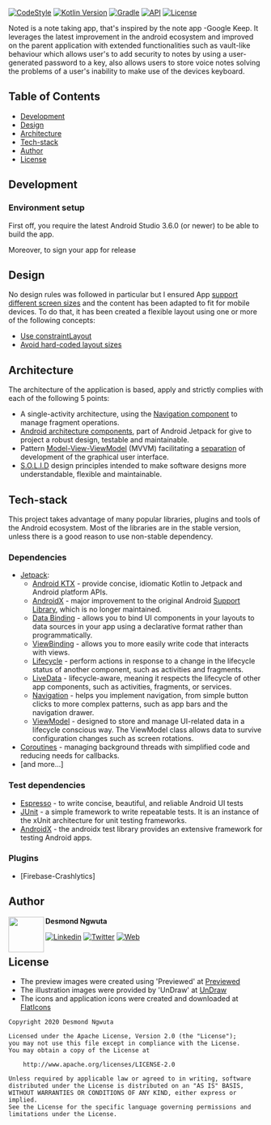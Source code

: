 [![CodeStyle](https://img.shields.io/badge/code%20style-%E2%9D%A4-FF4081.svg)](https://ktlint.github.io/)
[![Kotlin Version](https://img.shields.io/badge/kotlin-1.4.10-blue.svg)](http://kotlinlang.org/)
[![Gradle](https://lv.binarybabel.org/catalog-api/gradle/latest.svg)](https://lv.binarybabel.org/catalog/gradle/latest)
[![API](https://img.shields.io/badge/API-21%2B-blue.svg?style=flat)](https://android-arsenal.com/api?level=21)
[![License](https://img.shields.io/badge/License-Apache%202.0-lightgrey.svg)](http://www.apache.org/licenses/LICENSE-2.0)

 Noted is a note taking app, that's inspired by the note app -Google Keep. It leverages the latest improvement in the android ecosystem and improved on the parent application
 with extended functionalities such as vault-like behaviour which allows user's to add security to notes by using a user-generated password to a key, also
 allows users to store voice notes solving the problems of a user's inability to make use of the devices keyboard.

 ## Table of Contents

-   [Development](https://github.com/chydee/Noted#development)
-   [Design](https://github.com/chydee/Noted#design)
-   [Architecture](https://github.com/chydee/Noted#architecture)
-   [Tech-stack](https://github.com/chydee/Noted#tech-stack)
-   [Author](https://github.com/chydee/Noted#author)
-   [License](https://github.com/chydee/Noted#license)

 ## Development

 ### Environment setup

 First off, you require the latest Android Studio 3.6.0 (or newer) to be able to build the app.

 Moreover, to sign your app for release


 ## Design

 No design rules was followed in particular but I ensured App [support different screen sizes](https://developer.android.com/training/multiscreen/screensizes) and the content has been adapted to fit for mobile devices. To do that, it has been created a flexible layout using one or more of the following concepts:

 -   [Use constraintLayout](https://developer.android.com/training/multiscreen/screensizes#ConstraintLayout)
 -   [Avoid hard-coded layout sizes](https://developer.android.com/training/multiscreen/screensizes#TaskUseWrapMatchPar)

 ## Architecture

 The architecture of the application is based, apply and strictly complies with each of the following 5 points:

 -   A single-activity architecture, using the [Navigation component](https://developer.android.com/guide/navigation/navigation-getting-started) to manage fragment operations.
 -   [Android architecture components](https://developer.android.com/topic/libraries/architecture/), part of Android Jetpack for give to project a robust design, testable and maintainable.
 -   Pattern [Model-View-ViewModel](https://en.wikipedia.org/wiki/Model%E2%80%93view%E2%80%93viewmodel) (MVVM) facilitating a [separation](https://en.wikipedia.org/wiki/Separation_of_concerns) of development of the graphical user interface.
 -   [S.O.L.I.D](https://en.wikipedia.org/wiki/SOLID) design principles intended to make software designs more understandable, flexible and maintainable.

 ## Tech-stack

 This project takes advantage of many popular libraries, plugins and tools of the Android ecosystem. Most of the libraries are in the stable version, unless there is a good reason to use non-stable dependency.

 ### Dependencies

 -   [Jetpack](https://developer.android.com/jetpack):
     -   [Android KTX](https://developer.android.com/kotlin/ktx.html) - provide concise, idiomatic Kotlin to Jetpack and Android platform APIs.
     -   [AndroidX](https://developer.android.com/jetpack/androidx) - major improvement to the original Android [Support Library](https://developer.android.com/topic/libraries/support-library/index), which is no longer maintained.
     -   [Data Binding](https://developer.android.com/topic/libraries/data-binding/) - allows you to bind UI components in your layouts to data sources in your app using a declarative format rather than programmatically.
     -   [ViewBinding](https://developer.android.com/topic/libraries/view-binding) - allows you to more easily write code that interacts with views.
     -   [Lifecycle](https://developer.android.com/topic/libraries/architecture/lifecycle) - perform actions in response to a change in the lifecycle status of another component, such as activities and fragments.
     -   [LiveData](https://developer.android.com/topic/libraries/architecture/livedata) - lifecycle-aware, meaning it respects the lifecycle of other app components, such as activities, fragments, or services.
     -   [Navigation](https://developer.android.com/guide/navigation/) - helps you implement navigation, from simple button clicks to more complex patterns, such as app bars and the navigation drawer.
     -   [ViewModel](https://developer.android.com/topic/libraries/architecture/viewmodel) - designed to store and manage UI-related data in a lifecycle conscious way. The ViewModel class allows data to survive configuration changes such as screen rotations.
 -   [Coroutines](https://kotlinlang.org/docs/reference/coroutines-overview.html) - managing background threads with simplified code and reducing needs for callbacks.
 -   [and more...]

 ### Test dependencies
 -   [Espresso](https://developer.android.com/training/testing/espresso) - to write concise, beautiful, and reliable Android UI tests
 -   [JUnit](https://github.com/junit-team/junit4) - a simple framework to write repeatable tests. It is an instance of the xUnit architecture for unit testing frameworks.
 -   [AndroidX](https://github.com/android/android-test) - the androidx test library provides an extensive framework for testing Android apps.

 ### Plugins

 -   [Firebase-Crashlytics]

 ## Author

 <a href="https://twitter.com/chydii" target="_blank">
   <img src="https://avatars3.githubusercontent.com/u/40004179?s=460&u=7990bdf203d3d85954a8eb917b577e009d96b2b1&v=4" width="70" align="left">
 </a>

 **Desmond Ngwuta**

 [![Linkedin](https://img.shields.io/badge/-linkedin-grey?logo=linkedin)](https://www.linkedin.com/in/chydeebere/)
 [![Twitter](https://img.shields.io/badge/-twitter-grey?logo=twitter)](https://twitter.com/desmondngwuta)
 [![Web](https://img.shields.io/badge/-web-grey?logo=appveyor)](https://chydee.hashnode.dev/)


 ## License

 * The preview images were created using 'Previewed' at [Previewed](https://previewed.app/)
 * The illustration images were provided by 'UnDraw' at [UnDraw](https://undraw.co/illustrations)
 * The icons and application icons were created and downloaded at [FlatIcons](https://flaticons.com/)

 ```license
 Copyright 2020 Desmond Ngwuta

 Licensed under the Apache License, Version 2.0 (the "License");
 you may not use this file except in compliance with the License.
 You may obtain a copy of the License at

     http://www.apache.org/licenses/LICENSE-2.0

 Unless required by applicable law or agreed to in writing, software
 distributed under the License is distributed on an "AS IS" BASIS,
 WITHOUT WARRANTIES OR CONDITIONS OF ANY KIND, either express or implied.
 See the License for the specific language governing permissions and
 limitations under the License.
 ```
